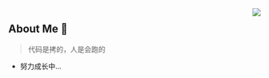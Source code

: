 <img align="right" src="https://count.getloli.com/get/@:shigure-shin?theme=rule34">

## About Me 👋

> 代码是拷的，人是会跑的

- 努力成长中...

